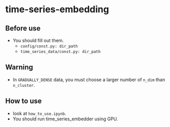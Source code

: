 # time-series-embedding

## Before use
- You should fill out them.
  - `config/const.py: dir_path`
  - `time_series_data/const.py: dir_path`

## Warning
- In `GRADUALLY_DENSE` data, you must choose a larger number of `n_dim` than
 `n_cluster`.
## How to use
- look at `how_to_use.ipynb`.
- You should run time_series_embedder using GPU.